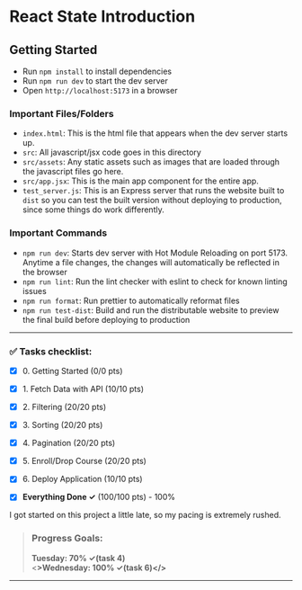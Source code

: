 # React State Introduction

## Getting Started

- Run `npm install` to install dependencies
- Run `npm run dev` to start the dev server
- Open `http://localhost:5173` in a browser

### Important Files/Folders

- `index.html`: This is the html file that appears when the dev server starts up.
- `src`: All javascript/jsx code goes in this directory
- `src/assets`: Any static assets such as images that are loaded through the javascript files go here.
- `src/app.jsx`: This is the main app component for the entire app.
- `test_server.js`: This is an Express server that runs the website built to `dist` so you can test the built version without deploying to production, since some things do work differently. 

### Important Commands

- `npm run dev`: Starts dev server with Hot Module Reloading on port 5173. Anytime a file changes, the changes will automatically be reflected in the browser
- `npm run lint`: Run the lint checker with eslint to check for known linting issues
- `npm run format`: Run prettier to automatically reformat files
- `npm run test-dist`: Build and run the distributable website to preview the final build before deploying to production

---

### ✅ Tasks checklist:
- [X] ​0. Getting Started (0/0 pts)
- [X] ​1. Fetch Data with API (10/10 pts)
- [X] ​2. Filtering (20/20 pts)
- [X] ​3. Sorting (20/20 pts)
- [X] ​4. Pagination (20/20 pts)
- [X] ​5. Enroll/Drop Course (20/20 pts)
- [X] ​6. Deploy Application (10/10 pts)


- [X] **Everything Done ✓** (100/100 pts) - 100%

I got started on this project a little late, so my pacing is extremely rushed.

>### Progress Goals:
><strong>Tuesday: 70% ✓(task 4)</strong>  
<<strong>>Wednesday: 100% ✓(task 6)</<strong>>

---

